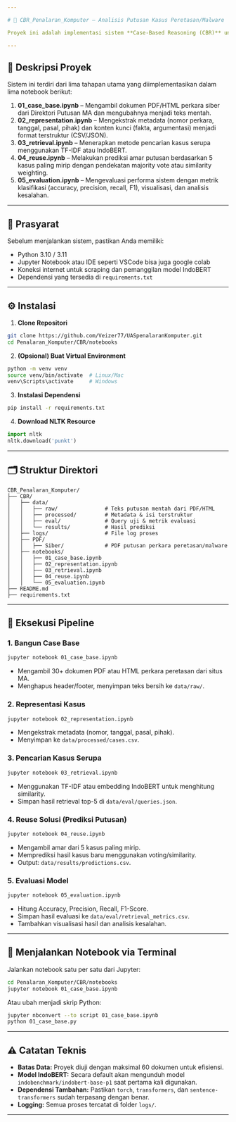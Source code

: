 ```yaml
---

# 🧠 CBR_Penalaran_Komputer – Analisis Putusan Kasus Peretasan/Malware

Proyek ini adalah implementasi sistem **Case-Based Reasoning (CBR)** untuk menganalisis dan memprediksi putusan perkara *Pidana Khusus Peretasan, Malware, dan Tindak Pidana Siber Lainnya* berdasarkan dokumen hukum dari situs Direktori Mahkamah Agung Indonesia (`https://putusan3.mahkamahagung.go.id/`). Sistem ini meniru pola berpikir manusia—seperti hakim—dengan menggunakan putusan terdahulu untuk menyelesaikan kasus baru yang serupa.

---
```


## 📘 Deskripsi Proyek

Sistem ini terdiri dari lima tahapan utama yang diimplementasikan dalam lima notebook berikut:

1. **01_case_base.ipynb** – Mengambil dokumen PDF/HTML perkara siber dari Direktori Putusan MA dan mengubahnya menjadi teks mentah.
2. **02_representation.ipynb** – Mengekstrak metadata (nomor perkara, tanggal, pasal, pihak) dan konten kunci (fakta, argumentasi) menjadi format terstruktur (CSV/JSON).
3. **03_retrieval.ipynb** – Menerapkan metode pencarian kasus serupa menggunakan TF-IDF atau IndoBERT.
4. **04_reuse.ipynb** – Melakukan prediksi amar putusan berdasarkan 5 kasus paling mirip dengan pendekatan majority vote atau similarity weighting.
5. **05_evaluation.ipynb** – Mengevaluasi performa sistem dengan metrik klasifikasi (accuracy, precision, recall, F1), visualisasi, dan analisis kesalahan.

---

## 🧾 Prasyarat

Sebelum menjalankan sistem, pastikan Anda memiliki:

- Python 3.10 / 3.11
- Jupyter Notebook atau IDE seperti VSCode bisa juga google colab
- Koneksi internet untuk scraping dan pemanggilan model IndoBERT
- Dependensi yang tersedia di `requirements.txt`

---

## ⚙️ Instalasi

1. **Clone Repositori**
```bash
git clone https://github.com/Veizer77/UASpenalaranKomputer.git
cd Penalaran_Komputer/CBR/notebooks
````

2. **(Opsional) Buat Virtual Environment**

```bash
python -m venv venv
source venv/bin/activate  # Linux/Mac
venv\Scripts\activate     # Windows
```

3. **Instalasi Dependensi**

```bash
pip install -r requirements.txt
```

4. **Download NLTK Resource**

```python
import nltk
nltk.download('punkt')
```

---

## 🗂️ Struktur Direktori

```plaintext
CBR_Penalaran_Komputer/
├── CBR/
│   ├── data/
│   │   ├── raw/               # Teks putusan mentah dari PDF/HTML
│   │   ├── processed/         # Metadata & isi terstruktur
│   │   ├── eval/              # Query uji & metrik evaluasi
│   │   └── results/           # Hasil prediksi
│   ├── logs/                  # File log proses
│   ├── PDF/
│   │   ├── Siber/             # PDF putusan perkara peretasan/malware
│   ├── notebooks/
│   │   ├── 01_case_base.ipynb
│   │   ├── 02_representation.ipynb
│   │   ├── 03_retrieval.ipynb
│   │   ├── 04_reuse.ipynb
│   │   └── 05_evaluation.ipynb
├── README.md
├── requirements.txt
```

---

## 🚀 Eksekusi Pipeline

### 1. Bangun Case Base

```bash
jupyter notebook 01_case_base.ipynb
```

* Mengambil 30+ dokumen PDF atau HTML perkara peretasan dari situs MA.
* Menghapus header/footer, menyimpan teks bersih ke `data/raw/`.

### 2. Representasi Kasus

```bash
jupyter notebook 02_representation.ipynb
```

* Mengekstrak metadata (nomor, tanggal, pasal, pihak).
* Menyimpan ke `data/processed/cases.csv`.

### 3. Pencarian Kasus Serupa

```bash
jupyter notebook 03_retrieval.ipynb
```

* Menggunakan TF-IDF atau embedding IndoBERT untuk menghitung similarity.
* Simpan hasil retrieval top-5 di `data/eval/queries.json`.

### 4. Reuse Solusi (Prediksi Putusan)

```bash
jupyter notebook 04_reuse.ipynb
```

* Mengambil amar dari 5 kasus paling mirip.
* Memprediksi hasil kasus baru menggunakan voting/similarity.
* Output: `data/results/predictions.csv`.

### 5. Evaluasi Model

```bash
jupyter notebook 05_evaluation.ipynb
```

* Hitung Accuracy, Precision, Recall, F1-Score.
* Simpan hasil evaluasi ke `data/eval/retrieval_metrics.csv`.
* Tambahkan visualisasi hasil dan analisis kesalahan.

---

## 🧪 Menjalankan Notebook via Terminal

Jalankan notebook satu per satu dari Jupyter:

```bash
cd Penalaran_Komputer/CBR/notebooks
jupyter notebook 01_case_base.ipynb
```

Atau ubah menjadi skrip Python:

```bash
jupyter nbconvert --to script 01_case_base.ipynb
python 01_case_base.py
```

---

## ⚠️ Catatan Teknis

* **Batas Data:** Proyek diuji dengan maksimal 60 dokumen untuk efisiensi.
* **Model IndoBERT:** Secara default akan mengunduh model `indobenchmark/indobert-base-p1` saat pertama kali digunakan.
* **Dependensi Tambahan:** Pastikan `torch`, `transformers`, dan `sentence-transformers` sudah terpasang dengan benar.
* **Logging:** Semua proses tercatat di folder `logs/`.

---
